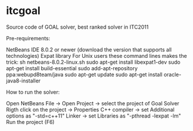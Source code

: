 # itcgoal
Source code of GOAL solver, best ranked solver in ITC2011

Pre-requirements:

NetBeans IDE 8.0.2 or newer (download the version that supports all technologies)
Expat library
For Unix users these command lines makes the trick:
sh netbeans-8.0.2-linux.sh
sudo apt-get install libexpat1-dev
sudo apt-get install build-essential
sudo add-apt-repository ppa:webupd8team/java
sudo apt-get update
sudo apt-get install oracle-java8-installer

How to run the solver:

Open NetBeans
File -> Open Project -> select the project of Goal Solver
Rigth click on the project -> Properties
C++ compiler -> set Additional options as "-std=c++11"
Linker -> set Libraries as "-pthread -lexpat -lm"
Run the project (F6)
